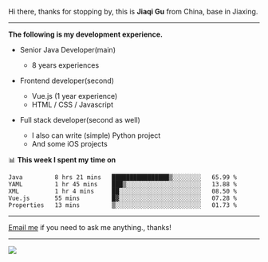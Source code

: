 Hi there, thanks for stopping by, this is **Jiaqi Gu** from China, base in Jiaxing.

---

**The following is my development experience.**

- Senior Java Developer(main)
  - 8 years experiences

- Frontend developer(second)
  - Vue.js (1 year experience)
  - HTML / CSS / Javascript
  
- Full stack developer(second as well)
  - I also can write (simple) Python project
  - And some iOS projects

📊 **This week I spent my time on**
<!--START_SECTION:waka-->
```text
Java         8 hrs 21 mins   ████████████████▒░░░░░░░░   65.99 % 
YAML         1 hr 45 mins    ███▒░░░░░░░░░░░░░░░░░░░░░   13.88 % 
XML          1 hr 4 mins     ██░░░░░░░░░░░░░░░░░░░░░░░   08.50 % 
Vue.js       55 mins         █▓░░░░░░░░░░░░░░░░░░░░░░░   07.28 % 
Properties   13 mins         ▒░░░░░░░░░░░░░░░░░░░░░░░░   01.73 % 
```
<!--END_SECTION:waka-->

---

[Email me](mailto:droidqw@gmail.com?subject=Hiring_from_GitHub) if you need to ask me anything., thanks!

---

![]( https://visitor-badge.glitch.me/badge?page_id=githubgujiaqi)
